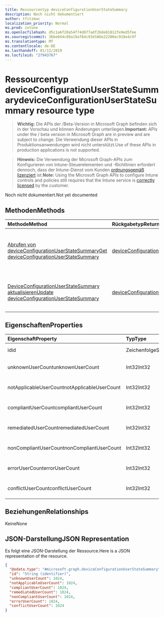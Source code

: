 ```yaml
---
title: Ressourcentyp deviceConfigurationUserStateSummary
description: Noch nicht dokumentiert
author: tfitzmac
localization_priority: Normal
ms.prod: intune
ms.openlocfilehash: d5c1a6f20a54f74d077adf26de81812fe9ed5fee
ms.sourcegitcommit: 36be044c89a19af84c93e586e22200ec919e4c9f
ms.translationtype: MT
ms.contentlocale: de-DE
ms.lasthandoff: 01/12/2019
ms.locfileid: "27943767"
---
```

# <a name="deviceconfigurationuserstatesummary-resource-type"></a><span data-ttu-id="bac99-103">Ressourcentyp deviceConfigurationUserStateSummary</span><span class="sxs-lookup"><span data-stu-id="bac99-103">deviceConfigurationUserStateSummary resource type</span></span>

> <span data-ttu-id="bac99-104">**Wichtig:** Die APIs der /Beta-Version in Microsoft Graph befinden sich in der Vorschau und können Änderungen unterliegen.</span><span class="sxs-lookup"><span data-stu-id="bac99-104">**Important:** APIs under the / beta version in Microsoft Graph are in preview and are subject to change.</span></span> <span data-ttu-id="bac99-105">Die Verwendung dieser APIs in Produktionsanwendungen wird nicht unterstützt.</span><span class="sxs-lookup"><span data-stu-id="bac99-105">Use of these APIs in production applications is not supported.</span></span>

> <span data-ttu-id="bac99-106">**Hinweis:** Die Verwendung der Microsoft Graph-APIs zum Konfigurieren von Intune-Steuerelementen und -Richtlinien erfordert dennoch, dass der Intune-Dienst vom Kunden [ordnungsgemäß lizenziert](https://go.microsoft.com/fwlink/?linkid=839381) ist.</span><span class="sxs-lookup"><span data-stu-id="bac99-106">**Note:** Using the Microsoft Graph APIs to configure Intune controls and policies still requires that the Intune service is [correctly licensed](https://go.microsoft.com/fwlink/?linkid=839381) by the customer.</span></span>

<span data-ttu-id="bac99-107">Noch nicht dokumentiert.</span><span class="sxs-lookup"><span data-stu-id="bac99-107">Not yet documented</span></span>
## <a name="methods"></a><span data-ttu-id="bac99-108">Methoden</span><span class="sxs-lookup"><span data-stu-id="bac99-108">Methods</span></span>
|<span data-ttu-id="bac99-109">Methode</span><span class="sxs-lookup"><span data-stu-id="bac99-109">Method</span></span>|<span data-ttu-id="bac99-110">Rückgabetyp</span><span class="sxs-lookup"><span data-stu-id="bac99-110">Return Type</span></span>|<span data-ttu-id="bac99-111">Beschreibung</span><span class="sxs-lookup"><span data-stu-id="bac99-111">Description</span></span>|
|:---|:---|:---|
|[<span data-ttu-id="bac99-112">Abrufen von deviceConfigurationUserStateSummary</span><span class="sxs-lookup"><span data-stu-id="bac99-112">Get deviceConfigurationUserStateSummary</span></span>](../api/intune-deviceconfig-deviceconfigurationuserstatesummary-get.md)|[<span data-ttu-id="bac99-113">deviceConfigurationUserStateSummary</span><span class="sxs-lookup"><span data-stu-id="bac99-113">deviceConfigurationUserStateSummary</span></span>](../resources/intune-deviceconfig-deviceconfigurationuserstatesummary.md)|<span data-ttu-id="bac99-114">Lesen Sie Eigenschaften und Beziehungen des [DeviceConfigurationUserStateSummary](../resources/intune-deviceconfig-deviceconfigurationuserstatesummary.md) -Objekts.</span><span class="sxs-lookup"><span data-stu-id="bac99-114">Read properties and relationships of the [deviceConfigurationUserStateSummary](../resources/intune-deviceconfig-deviceconfigurationuserstatesummary.md) object.</span></span>|
|[<span data-ttu-id="bac99-115">DeviceConfigurationUserStateSummary aktualisieren</span><span class="sxs-lookup"><span data-stu-id="bac99-115">Update deviceConfigurationUserStateSummary</span></span>](../api/intune-deviceconfig-deviceconfigurationuserstatesummary-update.md)|[<span data-ttu-id="bac99-116">deviceConfigurationUserStateSummary</span><span class="sxs-lookup"><span data-stu-id="bac99-116">deviceConfigurationUserStateSummary</span></span>](../resources/intune-deviceconfig-deviceconfigurationuserstatesummary.md)|<span data-ttu-id="bac99-117">Aktualisieren Sie die Eigenschaften eines [DeviceConfigurationUserStateSummary](../resources/intune-deviceconfig-deviceconfigurationuserstatesummary.md) -Objekts.</span><span class="sxs-lookup"><span data-stu-id="bac99-117">Update the properties of a [deviceConfigurationUserStateSummary](../resources/intune-deviceconfig-deviceconfigurationuserstatesummary.md) object.</span></span>|

## <a name="properties"></a><span data-ttu-id="bac99-118">Eigenschaften</span><span class="sxs-lookup"><span data-stu-id="bac99-118">Properties</span></span>
|<span data-ttu-id="bac99-119">Eigenschaft</span><span class="sxs-lookup"><span data-stu-id="bac99-119">Property</span></span>|<span data-ttu-id="bac99-120">Typ</span><span class="sxs-lookup"><span data-stu-id="bac99-120">Type</span></span>|<span data-ttu-id="bac99-121">Beschreibung</span><span class="sxs-lookup"><span data-stu-id="bac99-121">Description</span></span>|
|:---|:---|:---|
|<span data-ttu-id="bac99-122">id</span><span class="sxs-lookup"><span data-stu-id="bac99-122">id</span></span>|<span data-ttu-id="bac99-123">Zeichenfolge</span><span class="sxs-lookup"><span data-stu-id="bac99-123">String</span></span>|<span data-ttu-id="bac99-124">Schlüssel der Entität</span><span class="sxs-lookup"><span data-stu-id="bac99-124">Key of the entity.</span></span>|
|<span data-ttu-id="bac99-125">unknownUserCount</span><span class="sxs-lookup"><span data-stu-id="bac99-125">unknownUserCount</span></span>|<span data-ttu-id="bac99-126">Int32</span><span class="sxs-lookup"><span data-stu-id="bac99-126">Int32</span></span>|<span data-ttu-id="bac99-127">Unbekannte Benutzeranzahl</span><span class="sxs-lookup"><span data-stu-id="bac99-127">Number of unknown users</span></span>|
|<span data-ttu-id="bac99-128">notApplicableUserCount</span><span class="sxs-lookup"><span data-stu-id="bac99-128">notApplicableUserCount</span></span>|<span data-ttu-id="bac99-129">Int32</span><span class="sxs-lookup"><span data-stu-id="bac99-129">Int32</span></span>|<span data-ttu-id="bac99-130">Anzahl der Benutzer nicht zutreffend</span><span class="sxs-lookup"><span data-stu-id="bac99-130">Number of not applicable users</span></span>|
|<span data-ttu-id="bac99-131">compliantUserCount</span><span class="sxs-lookup"><span data-stu-id="bac99-131">compliantUserCount</span></span>|<span data-ttu-id="bac99-132">Int32</span><span class="sxs-lookup"><span data-stu-id="bac99-132">Int32</span></span>|<span data-ttu-id="bac99-133">Kompatible Benutzeranzahl</span><span class="sxs-lookup"><span data-stu-id="bac99-133">Number of compliant users</span></span>|
|<span data-ttu-id="bac99-134">remediatedUserCount</span><span class="sxs-lookup"><span data-stu-id="bac99-134">remediatedUserCount</span></span>|<span data-ttu-id="bac99-135">Int32</span><span class="sxs-lookup"><span data-stu-id="bac99-135">Int32</span></span>|<span data-ttu-id="bac99-136">Für gewartete Benutzeranzahl</span><span class="sxs-lookup"><span data-stu-id="bac99-136">Number of remediated users</span></span>|
|<span data-ttu-id="bac99-137">nonCompliantUserCount</span><span class="sxs-lookup"><span data-stu-id="bac99-137">nonCompliantUserCount</span></span>|<span data-ttu-id="bac99-138">Int32</span><span class="sxs-lookup"><span data-stu-id="bac99-138">Int32</span></span>|<span data-ttu-id="bac99-139">Nicht konformer Benutzeranzahl</span><span class="sxs-lookup"><span data-stu-id="bac99-139">Number of NonCompliant users</span></span>|
|<span data-ttu-id="bac99-140">errorUserCount</span><span class="sxs-lookup"><span data-stu-id="bac99-140">errorUserCount</span></span>|<span data-ttu-id="bac99-141">Int32</span><span class="sxs-lookup"><span data-stu-id="bac99-141">Int32</span></span>|<span data-ttu-id="bac99-142">Anzahl der Fehler Benutzer</span><span class="sxs-lookup"><span data-stu-id="bac99-142">Number of error users</span></span>|
|<span data-ttu-id="bac99-143">conflictUserCount</span><span class="sxs-lookup"><span data-stu-id="bac99-143">conflictUserCount</span></span>|<span data-ttu-id="bac99-144">Int32</span><span class="sxs-lookup"><span data-stu-id="bac99-144">Int32</span></span>|<span data-ttu-id="bac99-145">Anzahl der Conflict-Benutzer</span><span class="sxs-lookup"><span data-stu-id="bac99-145">Number of conflict users</span></span>|

## <a name="relationships"></a><span data-ttu-id="bac99-146">Beziehungen</span><span class="sxs-lookup"><span data-stu-id="bac99-146">Relationships</span></span>
<span data-ttu-id="bac99-147">Keine</span><span class="sxs-lookup"><span data-stu-id="bac99-147">None</span></span>
## <a name="json-representation"></a><span data-ttu-id="bac99-148">JSON-Darstellung</span><span class="sxs-lookup"><span data-stu-id="bac99-148">JSON Representation</span></span>
<span data-ttu-id="bac99-149">Es folgt eine JSON-Darstellung der Ressource.</span><span class="sxs-lookup"><span data-stu-id="bac99-149">Here is a JSON representation of the resource.</span></span>
<!-- {
  "blockType": "resource",
  "keyProperty": "id",
  "@odata.type": "microsoft.graph.deviceConfigurationUserStateSummary"
}
-->
``` json
{
  "@odata.type": "#microsoft.graph.deviceConfigurationUserStateSummary",
  "id": "String (identifier)",
  "unknownUserCount": 1024,
  "notApplicableUserCount": 1024,
  "compliantUserCount": 1024,
  "remediatedUserCount": 1024,
  "nonCompliantUserCount": 1024,
  "errorUserCount": 1024,
  "conflictUserCount": 1024
}
```





